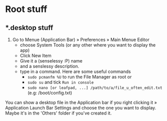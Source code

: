 # Root stuff
## *.desktop stuff
1. Go to Menue (Application Bar) » Preferences » Main Menue Editor
   - choose System Tools (or any other where you want to display the app)
   - Click New Item
   - Give it a (senselessy :P) name
   - and a senslessy description.
   - type in a command. Here are some useful commands
     - `sudo pcmanfm %U` to run the File Manager as root or
     - `sudo su` and tick `Run in console`
     - `sudo nano [or leafpad, ...] /path/to/a/file_u_often_edit.txt` (e.g: /boot/config.txt)

You can show a desktop file in the Application bar if you right clicking it » Application Launch Bar Settings and choose the one you want to display. Maybe it's in the 'Others' folder if you've created it. 
